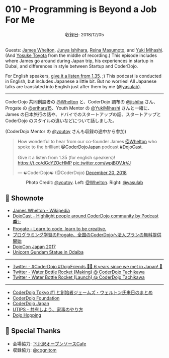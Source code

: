 # 010 - Programming is Beyond a Job For Me
<div style="text-align: center;">収録日: 2018/12/05</div><br>

Guests: [James Whelton](https://twitter.com/whelton), [Junya Ishihara](https://twitter.com/jishiha), [Reina Masumoto](https://twitter.com/eriharu15), and [Yuki Mihashi](https://twitter.com/YukiMihashi). (And [Yosuke Toyota](https://twitter.com/youtoy) from the middle of recording.) This episode includes where James go around during Japan trip, his experiences in startup in Dubai, and differences in style between Startup and CoderDojo.

For English speakers, <a href="https://twitter.com/CoderDojo/status/1075677404419506176">give it a listen from 1.35</a>. ;) This podcast is conducted in English, but includes Japanese a little bit. But no worries! All Japanese talks are translated into English just after them by me (<a href="https://twitter.com/yasulab">@yasulab</a>).

-----

CoderDojo 共同創設者の [@Whelton](https://twitter.com/whelton) と、CoderDojo 調布の [@jishiha](https://twitter.com/jishiha) さん、Progate の [@eriharu15](https://twitter.com/eriharu15)、Youth Mentor の [@YukiMihashi](https://twitter.com/YukiMihashi) さんと一緒に、James の日本旅行の話や、ドバイでのスタートアップの話、スタートアップと CoderDojo のスタイルの違いなどについて話しました。

(CoderDojo Mentor の [@youtoy](https://twitter.com/youtoy) さんも収録の途中から参加)

<blockquote class="twitter-tweet twitter-tweet tw-align-center" data-partner="tweetdeck"><p lang="en" dir="ltr">How wonderful to hear from our co-founder James <a href="https://twitter.com/Whelton?ref_src=twsrc%5Etfw">@Whelton</a> who spoke to the brilliant <a href="https://twitter.com/CoderDojoJapan?ref_src=twsrc%5Etfw">@CoderDojoJapan</a>  podcast <a href="https://twitter.com/hashtag/DojoCast?src=hash&amp;ref_src=twsrc%5Etfw">#DojoCast</a>.<br><br>Give it a listen from 1.35 (for english speakers)! <a href="https://t.co/dGcYZOcHMP">https://t.co/dGcYZOcHMP</a> <a href="https://t.co/wpjBOVJrVJ">pic.twitter.com/wpjBOVJrVJ</a></p>&mdash; ☯CoderDojo☯ (@CoderDojo) <a href="https://twitter.com/CoderDojo/status/1075677404419506176?ref_src=twsrc%5Etfw">December 20, 2018</a></blockquote>

<div align='center'>Photo Credit: <a href="https://twitter.com/youtoy">@youtoy</a>. Left: <a href="https://twitter.com/whelton">@Whelton</a>. Right: <a href="https://twitter.com/yasulab">@yasulab</a></div>

## 📝 Shownote

- [James Whelton - Wikipedia](https://en.wikipedia.org/wiki/James_Whelton)
- [DojoCast - Highlight people around CoderDojo community by Podcast 📻✨](/podcasts)
- [Progate - Learn to code, learn to be creative.](https://progate.com/)
- [プログラミング学習のProgate、全国のCoderDojoへ法人プランの無料提供開始](https://news.coderdojo.jp/2018/10/29/%E3%83%97%E3%83%AD%E3%82%B0%E3%83%A9%E3%83%9F%E3%83%B3%E3%82%B0%E5%AD%A6%E7%BF%92%E3%81%AEprogate%E3%80%81%E5%85%A8%E5%9B%BD%E3%81%AEcoderdojo%E3%81%B8%E6%B3%95%E4%BA%BA%E3%83%97%E3%83%A9%E3%83%B3/)
- [DojoCon Japan 2017](https://dojocon2017.coderdojo.jp/)
- [Unicorn Gundam Statue in Odaiba](https://fr.japantravel.com/tokyo/unicorn-gundam-statue-in-odaiba/41317)

---

- [Twitter - #CoderDojo #DojoFriends 🤝✨ 6 years since we met in Japan! 👥](https://twitter.com/yasulab/status/1069546564467605505)
- [Twitter - Water Bottle Rocket (Making) @ CoderDojo Tachikawa](https://twitter.com/yasulab/status/1069033079350554624)
- [Twitter - Water Bottle Rocket (Launch) @ CoderDojo Tachikawa](https://twitter.com/yasulab/status/1069077740278603776)

---

- [CoderDojo Tokyo #1 と創始者ジェームズ・ウェルトン氏来日のまとめ](https://tech.a-listers.jp/2012/05/09/coderdojo-tokyo-1-james-whelton-in-japan/)
- [CoderDojo Foundation](https://coderdojo.com/foundation/)
- [CoderDojo Japan](https://coderdojo.jp/)
- [UTIPS - 共有しよう、家事のやり方](https://utips.life/)
- [Dojo Hopping](https://coderdojo.com/2017/11/22/coderdojo-and-me/)

## 👏 Special Thanks 

- 会場協力: [下北沢オープンソースCafe](https://osscafe.business.site/)
- 収録協力: [@cognitom](https://twitter.com/cognitom)
